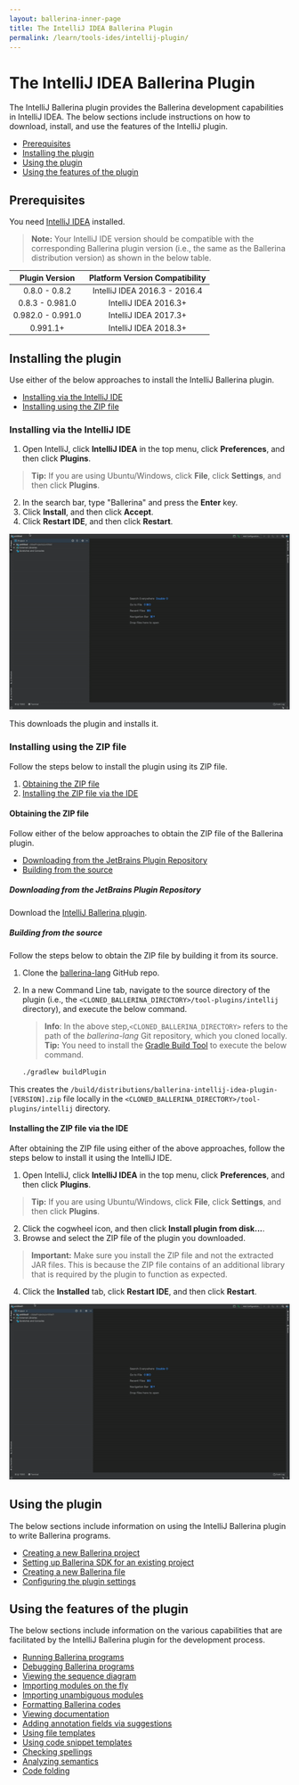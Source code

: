 ```yaml
---
layout: ballerina-inner-page
title: The IntelliJ IDEA Ballerina Plugin
permalink: /learn/tools-ides/intellij-plugin/
---
```


# The IntelliJ IDEA Ballerina Plugin

The IntelliJ Ballerina plugin provides the Ballerina development capabilities in IntelliJ IDEA. The below sections include instructions on how to download, install, and use the features of the IntelliJ plugin.

- [Prerequisites](#prerequisites)
- [Installing the plugin](#installing-the-plugin)
- [Using the plugin](#using-the-plugin)
- [Using the features of the plugin](#using-the-features-of-the-plugin)

## Prerequisites

You need [IntelliJ IDEA](https://www.jetbrains.com/idea/download/) installed.

>**Note:** Your IntelliJ IDE version should be compatible with the corresponding Ballerina plugin version (i.e., the same as the Ballerina distribution version) as shown in the below table.

**Plugin Version**|**Platform Version Compatibility**
:-----:|:-----:
0.8.0 - 0.8.2|IntelliJ IDEA 2016.3 - 2016.4
0.8.3 - 0.981.0|IntelliJ IDEA 2016.3+
0.982.0 - 0.991.0|IntelliJ IDEA 2017.3+
0.991.1+ | IntelliJ IDEA 2018.3+

## Installing the plugin

Use either of the below approaches to install the IntelliJ Ballerina plugin.

- [Installing via the IntelliJ IDE](#installing-via-the-intellij-ide)
- [Installing using the ZIP file](#installing-using-the-zip-file)

### Installing via the IntelliJ IDE

1. Open IntelliJ, click **IntelliJ IDEA** in the top menu, click **Preferences**, and then click **Plugins**. 
> **Tip:** If you are using Ubuntu/Windows, click **File**, click **Settings**, and then click **Plugins**.
2. In the search bar, type "Ballerina" and press the **Enter** key. 
3. Click **Install**, and then click **Accept**.
4. Click **Restart IDE**, and then click **Restart**.

![Install the plugin via IntelliJ IDEA](/learn/images/install-plugin-via-intellij.gif)

This downloads the plugin and installs it.

### Installing using the ZIP file

Follow the steps below to install the plugin using its ZIP file.

1. [Obtaining the ZIP file](#obtaining-the-zip-file)
2. [Installing the ZIP file via the IDE](#installing-the-zip-file-via-the-ide)

#### Obtaining the ZIP file

Follow either of the below approaches to obtain the ZIP file of the Ballerina plugin.

- [Downloading from the JetBrains Plugin Repository](#downloading-from-the-jetbrains-plugin-repository)
- [Building from the source](#building-from-the-source)

##### Downloading from the JetBrains Plugin Repository

Download the [IntelliJ Ballerina plugin](https://plugins.jetbrains.com/plugin/9520-ballerina).


##### Building from the source

Follow the steps below to obtain the ZIP file by building it from its source.

1. Clone the [ballerina-lang](https://github.com/ballerina-platform/ballerina-lang) GitHub repo.
2. In a new Command Line tab, navigate to the source directory of the plugin (i.e., the `<CLONED_BALLERINA_DIRECTORY>/tool-plugins/intellij` directory), and execute the below command.
    > **Info**: In the above step,`<CLONED_BALLERINA_DIRECTORY>` refers to the path of the *ballerina-lang* Git repository, which you cloned locally. 
    > **Tip:** You need to install the [Gradle Build Tool](https://gradle.org/) to execute the below command.

    ```bash
    ./gradlew buildPlugin
    ```

This creates the `/build/distributions/ballerina-intellij-idea-plugin-[VERSION].zip` file locally in the `<CLONED_BALLERINA_DIRECTORY>/tool-plugins/intellij` directory.

#### Installing the ZIP file via the IDE

After obtaining the ZIP file using either of the above approaches, follow the steps below to install it using the IntelliJ IDE.


1. Open IntelliJ, click **IntelliJ IDEA** in the top menu, click **Preferences**, and then click **Plugins**. 
> **Tip:** If you are using Ubuntu/Windows, click **File**, click **Settings**, and then click **Plugins**.
2. Click the cogwheel icon, and then click **Install plugin from disk...**.
3. Browse and select the ZIP file of the plugin you downloaded.
> **Important:** Make sure you install the ZIP file and not the extracted JAR files. This is because the ZIP file contains of an additional library that is required by the plugin to function as expected.
4. Click the **Installed** tab, click **Restart IDE**, and then click **Restart**.

![Install using the Preferences option of the IDE.](/learn/images/install-via-editor-preferences.gif)

## Using the plugin

The below sections include information on using the IntelliJ Ballerina plugin to write Ballerina programs.

- [Creating a new Ballerina project](/learn/tools-ides/intellij-plugin/using-the-intellij-plugin#creating-a-new-ballerina-project)
- [Setting up Ballerina SDK for an existing project](/learn/tools-ides/intellij-plugin/using-the-intellij-plugin#setting-up-ballerina-sdk-for-an-existing-project)
- [Creating a new Ballerina file](/learn/tools-ides/intellij-plugin/using-the-intellij-plugin#creating-a-new-ballerina-file)
- [Configuring the plugin settings](/learn/tools-ides/intellij-plugin/using-the-intellij-plugin#configuring-the-plugin-settings)

## Using the features of the plugin

The below sections include information on the various capabilities that are facilitated by the IntelliJ Ballerina plugin for the development process.

- [Running Ballerina programs](/learn/tools-ides/intellij-plugin/using-intellij-plugin-features#running-ballerina-programs)
- [Debugging Ballerina programs](/learn/tools-ides/intellij-plugin/using-intellij-plugin-features#debugging-ballerina-programs)
- [Viewing the sequence diagram](/learn/tools-ides/intellij-plugin/using-intellij-plugin-features#viewing-the-sequence-diagram)
- [Importing modules on the fly](/learn/tools-ides/intellij-plugin/using-intellij-plugin-features#importing-modules-on-the-fly)
- [Importing unambiguous modules](/learn/tools-ides/intellij-plugin/using-intellij-plugin-features#importing-unambiguous-modules)
- [Formatting Ballerina codes](/learn/tools-ides/intellij-plugin/using-intellij-plugin-features#formatting-ballerina-codes)
- [Viewing documentation](/learn/tools-ides/intellij-plugin/using-intellij-plugin-features#viewing-documentation)
- [Adding annotation fields via suggestions](/learn/tools-ides/intellij-plugin/using-intellij-plugin-features#adding-annotation-fields-via-suggestions)
- [Using file templates](/learn/tools-ides/intellij-plugin/using-intellij-plugin-features#using-file-templates)
- [Using code snippet templates](/learn/tools-ides/intellij-plugin/using-intellij-plugin-features#using-code-snippet-templates)
- [Checking spellings](/learn/tools-ides/intellij-plugin/using-intellij-plugin-features#checking-spellings)
- [Analyzing semantics](/learn/tools-ides/intellij-plugin/using-intellij-plugin-features#analyzing-semantics)
- [Code folding](/learn/tools-ides/intellij-plugin/using-intellij-plugin-features#code-folding)
